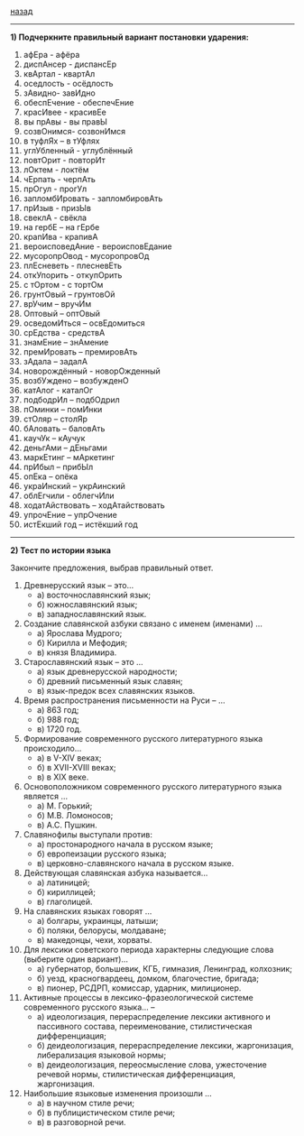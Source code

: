 [назад](../../README.md)
***
**1) Подчеркните правильный вариант постановки ударения:**
1. афЕра - афёра
2. диспАнсер - диспансЕр
3. квАртал - квартАл
4. оседлость - осёдлость
5. зАвидно- завИдно
6. обеспЕчение - обеспечЕние
7. красИвее - красивЕе
8. вы прАвы - вы правЫ
9. созвОнимся- созвонИмся
10. в туфлЯх – в тУфлях
11. углУбленный - углублённый
12. повтОрит - повторИт
13. лОктем - локтём
14. чЕрпать - черпАть
15. прОгул - прогУл
16. запломбИровать - запломбировАть
17. прИзыв - призЫв
18. свеклА - свёкла
19. на гербЕ – на гЕрбе
20. крапИва - крапивА
21. вероисповедАние - вероисповЕдание
22. мусоропрОвод - мусоропровОд
23. плЕсневеть - плесневЕть
24. откУпорить - откупОрить
25. с тОртом - с тортОм
26. грунтОвый – грунтовОй
27. врУчим – вручИм
28. Оптовый – оптОвый
29. осведомИться – освЕдомиться
30. срЕдства - средствА
31. знамЕние – знАмение
32. премИровать – премировАть
33. зАдала – задалА
34. новорождённый - новорОжденный
35. возбУждено – возбужденО
36. катАлог - каталОг
37. подбодрИл – подбОдрил
38. пОминки – помИнки
39. стОляр – столЯр
40. бАловать – баловАть
41. каучУк – кАучук
42. деньгАми – дЕньгами
43. маркЕтинг – мАркетинг
44. прИбыл – прибЫл
45. опЕка – опёка
46. украИнский – укрАинский
47. облЕгчили - облегчИли
48. ходатАйствовать – ходАтайствовать
49. упрочЕние – упрОчение
50. истЕкший год – истёкший год

***
**2) Тест по истории языка**

Закончите предложения, выбрав правильный ответ.

1. Древнерусский язык – это...
    + а) восточнославянский язык;
    + б) южнославянский язык;
    + в) западнославянский язык.
2. Создание славянской азбуки связано с именем (именами) …
    + а) Ярослава Мудрого;
    + б) Кирилла и Мефодия;
    + в) князя Владимира.
3. Старославянский язык – это …
    + а) язык древнерусской народности;
    + б) древний письменный язык славян;
    + в) язык-предок всех славянских языков.
5. Время распространения письменности на Руси – …
    + а) 863 год;
    + б) 988 год;
    + в) 1720 год.
6. Формирование современного русского литературного языка происходило…
    + а) в V-XIV веках;
    + б) в XVII-XVIII веках;
    + в) в XIX веке.
7. Основоположником современного русского литературного языка является …
    + а) М. Горький;
    + б) М.В. Ломоносов;
    + в) А.С. Пушкин.
8. Славянофилы выступали против:
    + а) простонародного начала в русском языке;
    + б) европеизации русского языка;
    + в) церковно-славянского начала в русском языке.
9. Действующая славянская азбука называется…
    + а) латиницей;
    + б) кириллицей;
    + в) глаголицей.
10. На славянских языках говорят …
    + а) болгары, украинцы, латыши;
    + б) поляки, белорусы, молдаване;
    + в) македонцы, чехи, хорваты.
11. Для лексики советского периода характерны следующие слова (выберите один вариант)…
    + а) губернатор, большевик, КГБ, гимназия, Ленинград, колхозник;
    + б) уезд, красногвардеец, домком, благочестие, бригада;
    + в) пионер, РСДРП, комиссар, ударник, милиционер.
12. Активные процессы в лексико-фразеологической системе современного русского языка… –
    + а) идеологизация, перераспределение лексики активного и пассивного состава, переименование, стилистическая дифференциация;
    + б) деидеологизация, перераспределение лексики, жаргонизация, либерализация языковой нормы;
    + в) деидеологизация, переосмысление слова, ужесточение речевой нормы, стилистическая дифференциация, жаргонизация.
13. Наибольшие языковые изменения произошли …
    + а) в научном стиле речи;
    + б) в публицистическом стиле речи;
    + в) в разговорной речи.